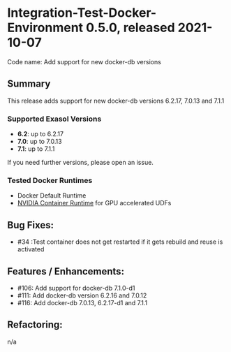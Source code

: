 # Integration-Test-Docker-Environment 0.5.0, released 2021-10-07

Code name: Add support for new docker-db versions

## Summary

This release adds support for new docker-db versions 6.2.17, 7.0.13 and 7.1.1

### Supported Exasol Versions

* **6.2**: up to 6.2.17
* **7.0**: up to 7.0.13
* **7.1**: up to 7.1.1

If you need further versions, please open an issue.

### Tested Docker Runtimes

- Docker Default Runtime
- [NVIDIA Container Runtime](https://github.com/NVIDIA/nvidia-container-runtime) for GPU accelerated UDFs

## Bug Fixes:

- #34 :Test container does not get restarted if it gets rebuild and reuse is activated

## Features / Enhancements:

- #106: Add support for docker-db 7.1.0-d1
- #111: Add docker-db version 6.2.16 and 7.0.12
- #116: Add docker-db 7.0.13, 6.2.17-d1 and 7.1.1 

## Refactoring:

n/a